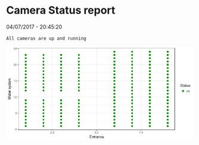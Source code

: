 Camera Status report
================
04/07/2017 - 20:45:20

    All cameras are up and running

![](camreport_files/figure-markdown_github/unnamed-chunk-2-1.png)

